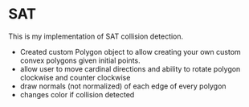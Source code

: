 # SAT

This is my implementation of SAT collision detection.

- Created custom Polygon object to allow creating your own custom convex polygons given initial points.
- allow user to move cardinal directions and ability to rotate polygon clockwise and counter clockwise
- draw normals (not normalized) of each edge of every polygon
- changes color if collision detected
